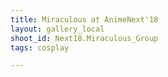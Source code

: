 ```yaml
---
title: Miraculous at AnimeNext'18
layout: gallery_local
shoot_id: Next18.Miraculous_Group
tags: cosplay

---
```



